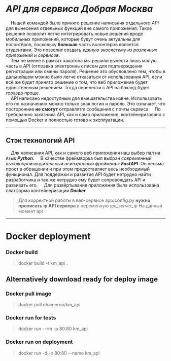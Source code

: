 # ***API для сервиса Добрая Москва***

&nbsp;&nbsp;&nbsp;&nbsp;Нашей командой было принято решение написания *отдельного API* для вынесения отдельных функций вне самого приложения. Такое решение позволит легче интегрировать новые решения вроде мобильных приложений, которые будут очень актуальны для волонтёров, поскольку **большая** часть волонтёров является студентами. Это позволит создать *единую экосистему из различных приложений и сервисов*.  
&nbsp;&nbsp;&nbsp;&nbsp;Тем не менее в рамках хакатона мы решили вынести лишь малую часть в API (отправка электронных писем для подтверждения регистрации или смены пароля). Решение это обусловлено тем, чтобы в дальнейшем можно было легче отказаться от использования API, если всё же будет принято решение о том, что веб приложение будет единственным решением. Тогда перенести с API на бэкэнд будет гораздо проще.  
&nbsp;&nbsp;&nbsp;&nbsp;API написано недоступным для вмешательства извне. Использовать его по назначению можно только зная логин и пароль. Это означает, что посторонние **не смогут** отправлятm сообщения с почты сервиса
&nbsp;&nbsp;&nbsp;&nbsp;По требованию заказчика API, как и само приложение, контейнеризовано c помощью Docker и полностью готово к эксплуатации.

---

## **Стэк технологий API**

&nbsp;&nbsp;&nbsp;&nbsp;Для написания API, как и самого веб приложения наш выбор пал на язык ***Python***.
&nbsp;&nbsp;&nbsp;&nbsp;В качестве фреймворка был выбран *современный высокопроизводительный асинхронный фреймворк* ***FastAPI***. Он весьма прост в обращении и при этом предоставляет весь необходимый функционал. Для поддержки и развития API будет нетрудно найти разработчика и так же нетрудно ему будет сопровождать API и развивать его.
&nbsp;&nbsp;&nbsp;&nbsp;Для развёртывания приложения была использована платформа контейнеризации ***Docker***
> Для корректной работы в веб-сервисе app/config.py **нужно прописать ip API сервера** в переменную *api_server_ip*
> На данный момент api


---

# **Docker deployment**
### Docker build
> docker build -t km_api .

## Alternatively download ready for deploy image 
### Docker pull image
> docker pull ohameron/km_api

### Docker run for tests
> docker run --rm -p 80:80 km_api

### Docker run on deployment
> docker run -d -p 80:80 --name km_api